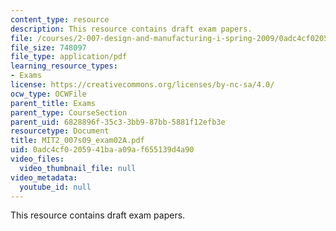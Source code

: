 ```yaml
---
content_type: resource
description: This resource contains draft exam papers.
file: /courses/2-007-design-and-manufacturing-i-spring-2009/0adc4cf0205941baa09af655139d4a90_MIT2_007s09_exam02A.pdf
file_size: 748097
file_type: application/pdf
learning_resource_types:
- Exams
license: https://creativecommons.org/licenses/by-nc-sa/4.0/
ocw_type: OCWFile
parent_title: Exams
parent_type: CourseSection
parent_uid: 6828896f-35c3-3bb9-87bb-5881f12efb3e
resourcetype: Document
title: MIT2_007s09_exam02A.pdf
uid: 0adc4cf0-2059-41ba-a09a-f655139d4a90
video_files:
  video_thumbnail_file: null
video_metadata:
  youtube_id: null
---
```

This resource contains draft exam papers.